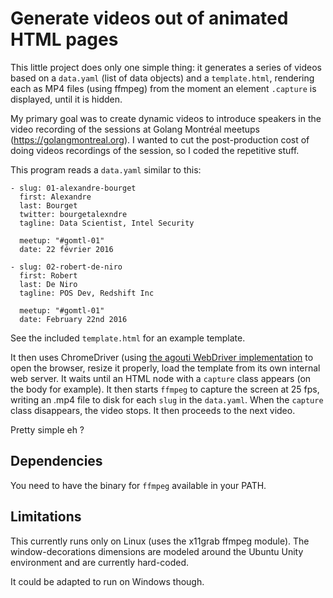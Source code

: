 Generate videos out of animated HTML pages
==========================================

This little project does only one simple thing: it generates a series
of videos based on a `data.yaml` (list of data objects) and a
`template.html`, rendering each as MP4 files (using ffmpeg) from the
moment an element `.capture` is displayed, until it is hidden.

My primary goal was to create dynamic videos to introduce speakers in
the video recording of the sessions at Golang Montréal meetups
(https://golangmontreal.org).  I wanted to cut the post-production
cost of doing videos recordings of the session, so I coded the
repetitive stuff.

This program reads a `data.yaml` similar to this:

```
- slug: 01-alexandre-bourget
  first: Alexandre
  last: Bourget
  twitter: bourgetalexndre
  tagline: Data Scientist, Intel Security

  meetup: "#gomtl-01"
  date: 22 février 2016

- slug: 02-robert-de-niro
  first: Robert
  last: De Niro
  tagline: POS Dev, Redshift Inc

  meetup: "#gomtl-01"
  date: February 22nd 2016
```

See the included `template.html` for an example template.

It then uses ChromeDriver (using
[the agouti WebDriver implementation](https://github.com/sclevine/agouti)
to open the browser, resize it properly, load the template from its
own internal web server.  It waits until an HTML node with a `capture`
class appears (on the body for example). It then starts `ffmpeg` to
capture the screen at 25 fps, writing an .mp4 file to disk for each
`slug` in the `data.yaml`.  When the `capture` class disappears, the
video stops.  It then proceeds to the next video.

Pretty simple eh ?

Dependencies
------------

You need to have the binary for `ffmpeg` available in your PATH.

Limitations
-----------

This currently runs only on Linux (uses the x11grab ffmpeg
module). The window-decorations dimensions are modeled around the
Ubuntu Unity environment and are currently hard-coded.

It could be adapted to run on Windows though.
